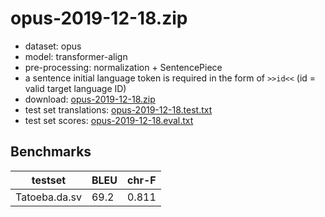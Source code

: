 # opus-2019-12-18.zip

* dataset: opus
* model: transformer-align
* pre-processing: normalization + SentencePiece
* a sentence initial language token is required in the form of `>>id<<` (id = valid target language ID)
* download: [opus-2019-12-18.zip](https://object.pouta.csc.fi/OPUS-MT-models/da+fo+is+no+nb+nn+sv-da+fo+is+no+nb+nn+sv/opus-2019-12-18.zip)
* test set translations: [opus-2019-12-18.test.txt](https://object.pouta.csc.fi/OPUS-MT-models/da+fo+is+no+nb+nn+sv-da+fo+is+no+nb+nn+sv/opus-2019-12-18.test.txt)
* test set scores: [opus-2019-12-18.eval.txt](https://object.pouta.csc.fi/OPUS-MT-models/da+fo+is+no+nb+nn+sv-da+fo+is+no+nb+nn+sv/opus-2019-12-18.eval.txt)

## Benchmarks

| testset               | BLEU  | chr-F |
|-----------------------|-------|-------|
| Tatoeba.da.sv 	| 69.2 	| 0.811 |

